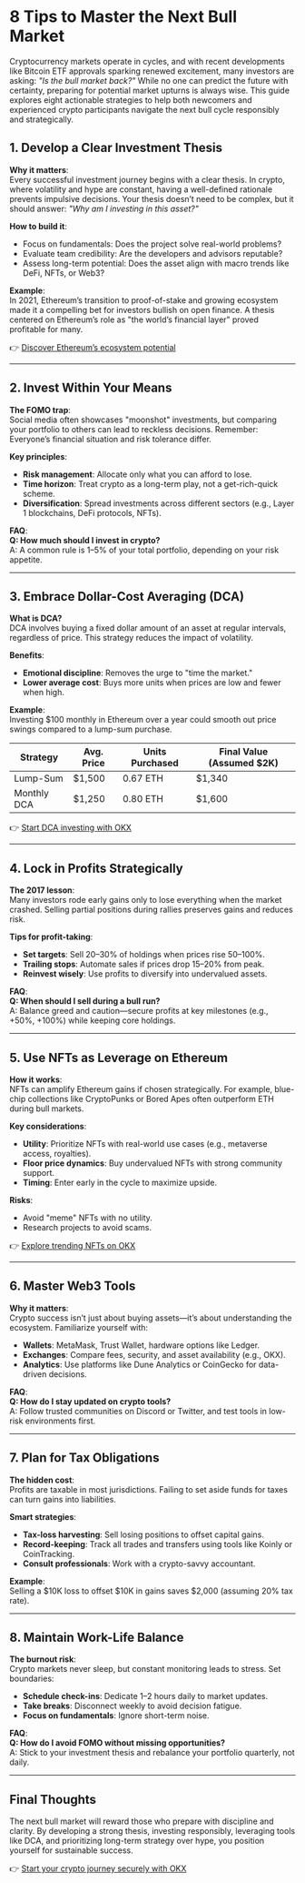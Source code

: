 # 8 Tips to Master the Next Bull Market  

Cryptocurrency markets operate in cycles, and with recent developments like Bitcoin ETF approvals sparking renewed excitement, many investors are asking: *"Is the bull market back?"* While no one can predict the future with certainty, preparing for potential market upturns is always wise. This guide explores eight actionable strategies to help both newcomers and experienced crypto participants navigate the next bull cycle responsibly and strategically.  

## 1. Develop a Clear Investment Thesis  

**Why it matters**:  
Every successful investment journey begins with a clear thesis. In crypto, where volatility and hype are constant, having a well-defined rationale prevents impulsive decisions. Your thesis doesn’t need to be complex, but it should answer: *"Why am I investing in this asset?"*  

**How to build it**:  
- Focus on fundamentals: Does the project solve real-world problems?  
- Evaluate team credibility: Are the developers and advisors reputable?  
- Assess long-term potential: Does the asset align with macro trends like DeFi, NFTs, or Web3?  

**Example**:  
In 2021, Ethereum’s transition to proof-of-stake and growing ecosystem made it a compelling bet for investors bullish on open finance. A thesis centered on Ethereum’s role as "the world’s financial layer" proved profitable for many.  

👉 [Discover Ethereum’s ecosystem potential](https://bit.ly/okx-bonus)  

---

## 2. Invest Within Your Means  

**The FOMO trap**:  
Social media often showcases "moonshot" investments, but comparing your portfolio to others can lead to reckless decisions. Remember: Everyone’s financial situation and risk tolerance differ.  

**Key principles**:  
- **Risk management**: Allocate only what you can afford to lose.  
- **Time horizon**: Treat crypto as a long-term play, not a get-rich-quick scheme.  
- **Diversification**: Spread investments across different sectors (e.g., Layer 1 blockchains, DeFi protocols, NFTs).  

**FAQ**:  
**Q: How much should I invest in crypto?**  
A: A common rule is 1–5% of your total portfolio, depending on your risk appetite.  

---

## 3. Embrace Dollar-Cost Averaging (DCA)  

**What is DCA?**  
DCA involves buying a fixed dollar amount of an asset at regular intervals, regardless of price. This strategy reduces the impact of volatility.  

**Benefits**:  
- **Emotional discipline**: Removes the urge to "time the market."  
- **Lower average cost**: Buys more units when prices are low and fewer when high.  

**Example**:  
Investing $100 monthly in Ethereum over a year could smooth out price swings compared to a lump-sum purchase.  

| Strategy        | Avg. Price | Units Purchased | Final Value (Assumed $2K) |  
|------------------|------------|-----------------|---------------------------|  
| Lump-Sum         | $1,500     | 0.67 ETH        | $1,340                    |  
| Monthly DCA      | $1,250     | 0.80 ETH        | $1,600                    |  

👉 [Start DCA investing with OKX](https://bit.ly/okx-bonus)  

---

## 4. Lock in Profits Strategically  

**The 2017 lesson**:  
Many investors rode early gains only to lose everything when the market crashed. Selling partial positions during rallies preserves gains and reduces risk.  

**Tips for profit-taking**:  
- **Set targets**: Sell 20–30% of holdings when prices rise 50–100%.  
- **Trailing stops**: Automate sales if prices drop 15–20% from peak.  
- **Reinvest wisely**: Use profits to diversify into undervalued assets.  

**FAQ**:  
**Q: When should I sell during a bull run?**  
A: Balance greed and caution—secure profits at key milestones (e.g., +50%, +100%) while keeping core holdings.  

---

## 5. Use NFTs as Leverage on Ethereum  

**How it works**:  
NFTs can amplify Ethereum gains if chosen strategically. For example, blue-chip collections like CryptoPunks or Bored Apes often outperform ETH during bull markets.  

**Key considerations**:  
- **Utility**: Prioritize NFTs with real-world use cases (e.g., metaverse access, royalties).  
- **Floor price dynamics**: Buy undervalued NFTs with strong community support.  
- **Timing**: Enter early in the cycle to maximize upside.  

**Risks**:  
- Avoid "meme" NFTs with no utility.  
- Research projects to avoid scams.  

👉 [Explore trending NFTs on OKX](https://bit.ly/okx-bonus)  

---

## 6. Master Web3 Tools  

**Why it matters**:  
Crypto success isn’t just about buying assets—it’s about understanding the ecosystem. Familiarize yourself with:  
- **Wallets**: MetaMask, Trust Wallet, hardware options like Ledger.  
- **Exchanges**: Compare fees, security, and asset availability (e.g., OKX).  
- **Analytics**: Use platforms like Dune Analytics or CoinGecko for data-driven decisions.  

**FAQ**:  
**Q: How do I stay updated on crypto tools?**  
A: Follow trusted communities on Discord or Twitter, and test tools in low-risk environments first.  

---

## 7. Plan for Tax Obligations  

**The hidden cost**:  
Profits are taxable in most jurisdictions. Failing to set aside funds for taxes can turn gains into liabilities.  

**Smart strategies**:  
- **Tax-loss harvesting**: Sell losing positions to offset capital gains.  
- **Record-keeping**: Track all trades and transfers using tools like Koinly or CoinTracking.  
- **Consult professionals**: Work with a crypto-savvy accountant.  

**Example**:  
Selling a $10K loss to offset $10K in gains saves $2,000 (assuming 20% tax rate).  

---

## 8. Maintain Work-Life Balance  

**The burnout risk**:  
Crypto markets never sleep, but constant monitoring leads to stress. Set boundaries:  
- **Schedule check-ins**: Dedicate 1–2 hours daily to market updates.  
- **Take breaks**: Disconnect weekly to avoid decision fatigue.  
- **Focus on fundamentals**: Ignore short-term noise.  

**FAQ**:  
**Q: How do I avoid FOMO without missing opportunities?**  
A: Stick to your investment thesis and rebalance your portfolio quarterly, not daily.  

---

## Final Thoughts  

The next bull market will reward those who prepare with discipline and clarity. By developing a strong thesis, investing responsibly, leveraging tools like DCA, and prioritizing long-term strategy over hype, you position yourself for sustainable success.  

👉 [Start your crypto journey securely with OKX](https://bit.ly/okx-bonus)  
